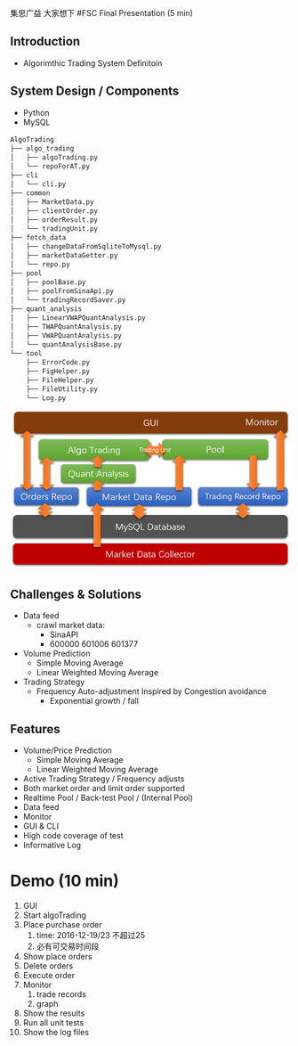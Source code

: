 集思广益  大家想下
#FSC Final Presentation (5 min)

## Introduction
- Algorimthic Trading System Definitoin

## System Design / Components
- Python 
- MySQL

```
AlgoTrading
├── algo_trading  
│   ├── algoTrading.py
│   └── repoForAT.py
├── cli
│   └── cli.py
├── common
│   ├── MarketData.py
│   ├── clientOrder.py
│   ├── orderResult.py
│   └── tradingUnit.py
├── fetch_data
│   ├── changeDataFromSqliteToMysql.py
│   ├── marketDataGetter.py
│   └── repo.py
├── pool
│   ├── poolBase.py
│   ├── poolFromSinaApi.py
│   └── tradingRecordSaver.py
├── quant_analysis
│   ├── LinearVWAPQuantAnalysis.py
│   ├── TWAPQuantAnalysis.py
│   ├── VWAPQuantAnalysis.py
│   └── quantAnalysisBase.py
└── tool
    ├── ErrorCode.py
    ├── FigHelper.py
    ├── FileHelper.py
    ├── FileUtility.py
    └── Log.py
```
![architecture](./architecture_rev1.0.png)

## Challenges & Solutions
- Data feed
  - crawl market data:
    - SinaAPI
    - 600000 601006 601377
- Volume Prediction
  - Simple Moving Average
  - Linear Weighted Moving Average
- Trading Strategy
  - Frequency Auto-adjustment Inspired by Congestion avoidance
    - Exponential growth / fall

## Features
- Volume/Price Prediction
  - Simple Moving Average
  - Linear Weighted Moving Average
- Active Trading Strategy / Frequency adjusts
- Both market order and limit order supported
- Realtime Pool / Back-test Pool / (Internal Pool)
- Data feed
- Monitor
- GUI & CLI
- High code coverage of test
- Informative Log

# Demo (10 min)
1. GUI
2. Start algoTrading
3. Place purchase order
   1. time: 2016-12-19/23   不超过25
   2. 必有可交易时间段
4. Show place orders
5. Delete orders
6. Execute order
7. Monitor
   1. trade records
   2. graph
8. Show the results
9. Run all unit tests
10. Show the log files

